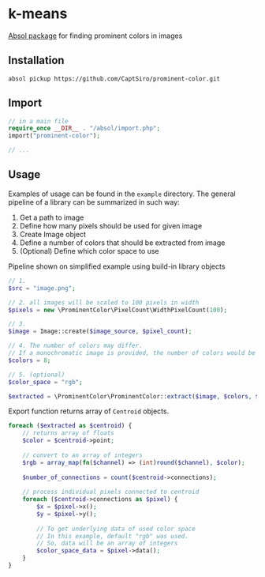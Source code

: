 # k-means

[Absol package](https://github.com/CaptSiro/absol) for finding prominent colors in images

## Installation

```shell
absol pickup https://github.com/CaptSiro/prominent-color.git
```

## Import

```php
// in a main file
require_once __DIR__ . "/absol/import.php";
import("prominent-color");

// ...
```

## Usage

Examples of usage can be found in the `example` directory. 
The general pipeline of a library can be summarized in such way:

1. Get a path to image
2. Define how many pixels should be used for given image
3. Create Image object
4. Define a number of colors that should be extracted from image
5. (Optional) Define which color space to use

Pipeline shown on simplified example using build-in library objects

```php
// 1.
$src = "image.png";

// 2. all images will be scaled to 100 pixels in width
$pixels = new \ProminentColor\PixelCount\WidthPixelCount(100);

// 3.
$image = Image::create($image_source, $pixel_count);

// 4. The number of colors may differ.
// If a monochromatic image is provided, the number of colors would be 2, but this is automatic
$colors = 8;

// 5. (optional)
$color_space = "rgb";

$extracted = \ProminentColor\ProminentColor::extract($image, $colors, $color_space);
```

Export function returns array of `Centroid` objects.

```php
foreach ($extracted as $centroid) {
    // returns array of floats
    $color = $centroid->point;
    
    // convert to an array of integers
    $rgb = array_map(fn($channel) => (int)round($channel), $color);
    
    $number_of_connections = count($centroid->connections);
    
    // process individual pixels connected to centroid
    foreach ($centroid->connections as $pixel) {
        $x = $pixel->x();
        $y = $pixel->y();
        
        // To get underlying data of used color space
        // In this example, default "rgb" was used.
        // So, data will be an array of integers
        $color_space_data = $pixel->data();
    }
}
```
